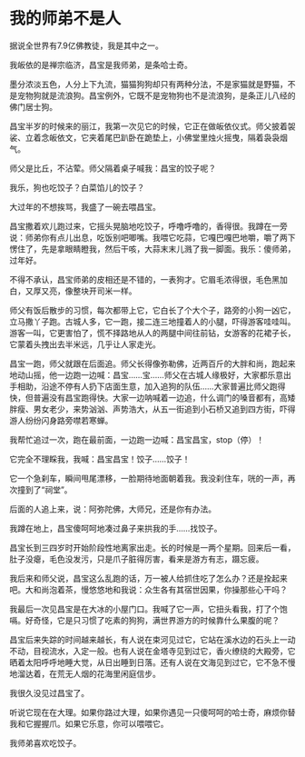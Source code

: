 # 我的师弟不是人

据说全世界有7.9亿佛教徒，我是其中之一。 

我皈依的是禅宗临济，昌宝是我师弟，是条哈士奇。 

墨分浓淡五色，人分上下九流，猫猫狗狗却只有两种分法，不是家猫就是野猫，不是宠物狗就是流浪狗。昌宝例外，它既不是宠物狗也不是流浪狗，是条正儿八经的佛门居士狗。 

昌宝半岁的时候来的丽江，我第一次见它的时候，它正在做皈依仪式。师父披着袈裟、立着念皈依文，它夹着尾巴趴卧在跪垫上，小佛堂里烛火摇曳，隔着袅袅烟气。 

师父是比丘，不沾荤。师父隔着桌子喊我：昌宝的饺子呢？ 

我乐，狗也吃饺子？白菜馅儿的饺子？ 

大过年的不想挨骂，我盛了一碗去喂昌宝。 

昌宝撒着欢儿跑过来，它摇头晃脑地吃饺子，呼噜呼噜的，香得很。我蹲在一旁说：师弟你有点儿出息，吃饭别吧唧嘴。我喂它吃蒜，它嘎巴嘎巴地嚼，嚼了两下愣住了，先是拿眼睛瞪我，然后干咳，大蒜末末儿溅了我一脚面。我乐：傻师弟，过年好。 

不得不承认，昌宝师弟的皮相还是不错的，一表狗才。它眉毛浓得很，毛色黑加白，又厚又亮，像整块开司米一样。 

师父有饭后散步的习惯，每次都带上它，它白长了个大个子，路旁的小狗一凶它，立马撒丫子跑。古城人多，它一跑，接二连三地撞着人的小腿，吓得游客哇哇叫。游客一叫，它更害怕了，慌不择路地从人的两腿中间往前钻，女游客的花裙子长，它蒙着头拽出去半米远，几乎让人家走光。 

昌宝一跑，师父就跟在后面追。师父长得像弥勒佛，近两百斤的大胖和尚，跑起来地动山摇，他一边跑一边喊：昌宝……宝……师父在古城人缘极好，大家都乐意出手相助，沿途不停有人扔下店面生意，加入追狗的队伍……大家普遍比师父跑得快，但普遍没有昌宝跑得快。大家一边呐喊着一边追，什么调门的嗓音都有，高矮胖瘦、男女老少，来势汹汹、声势浩大，从五一街追到小石桥又追到四方街，吓得游人纷纷闪身路旁噤若寒蝉。 

我帮忙追过一次，跑在最前面，一边跑一边喊：昌宝昌宝，stop（停）！ 

它完全不理睬我，我喊：昌宝昌宝！饺子……饺子！ 

它一个急刹车，瞬间甩尾漂移，一脸期待地面朝着我。我没刹住车，咣的一声，再次撞到了“祠堂”。 

后面的人追上来，说：阿弥陀佛，大师兄，还是你有办法。 

我蹲在地上，昌宝傻呵呵地凑过鼻子来拱我的手……找饺子。 

昌宝长到三四岁时开始阶段性地离家出走。长的时候是一两个星期。回来后一看，肚子没瘪，毛色没发污，只是爪子脏得厉害，看来是游方有志，蹑忘疲。 

我后来和师父说，昌宝这么乱跑的话，万一被人给抓住吃了怎么办？还是拴起来吧。大和尚泡着茶，慢悠悠地和我说：众生各有其宿世因果，你操那些心干吗？ 

我最后一次见昌宝是在大冰的小屋门口。我喊了它一声，它扭头看我，打了个饱嗝。好奇怪，它是只习惯了吃素的狗狗，满世界游方的时候靠什么果腹的呢？ 

昌宝后来失踪的时间越来越长，有人说在束河见过它，它站在溪水边的石头上一动不动，目视流水，入定一般。也有人说在金塔寺见到过它，香火缭绕的大殿旁，它晒着太阳呼呼地睡大觉，从日出睡到日落。还有人说在文海见到过它，它不急不慢地溜达着，在荒无人烟的花海里闲庭信步。 

我很久没见过昌宝了。 

听说它现在在大理。如果你路过大理，如果你遇见一只傻呵呵的哈士奇，麻烦你替我和它握握爪。如果它乐意，你可以喂喂它。 

我师弟喜欢吃饺子。